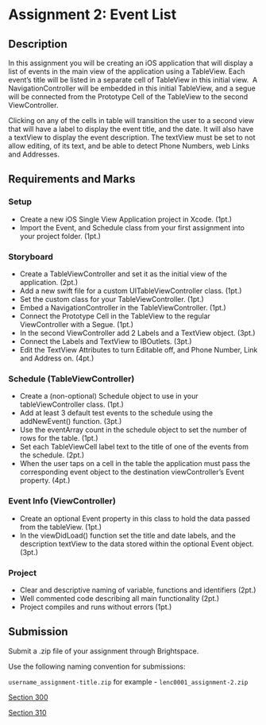 # Assignment 2: Event List

## Description

In this assignment you will be creating an iOS application that will display a list of events in the main view of the application using a TableView. Each event’s title will be listed in a separate cell of TableView in this initial view.  A NavigationController will be embedded in this initial TableView, and a segue will be connected from the Prototype Cell of the TableView to the second ViewController.

Clicking on any of the cells in table will transition the user to a second view that will have a label to display the event title, and the date. It will also have a textView to display the event description. The textView must be set to not allow editing, of its text, and be able to detect Phone Numbers, web Links and Addresses.

## Requirements and Marks

### Setup

* Create a new iOS Single View Application project in Xcode. (1pt.)
* Import the Event, and Schedule class from your first assignment into your project folder. (1pt.)

### Storyboard

* Create a TableViewController and set it as the initial view of the application. (2pt.)
* Add a new swift file for a custom UITableViewController class. (1pt.)
* Set the custom class for your TableViewController. (1pt.)
* Embed a NavigationController in the TableViewController. (1pt.)
* Connect the Prototype Cell in the TableView to the regular ViewController with a Segue. (1pt.)
* In the second ViewController add 2 Labels and a TextView object. (3pt.)
* Connect the Labels and TextView to IBOutlets. (3pt.)
* Edit the TextView Attributes to turn Editable off, and Phone Number, Link and Address on. (4pt.)

### Schedule (TableViewController)

* Create a (non-optional) Schedule object to use in your tableViewController class. (1pt.)
* Add at least 3 default test events to the schedule using the addNewEvent() function. (3pt.)
* Use the eventArray count in the schedule object to set the number of rows for the table. (1pt.)
* Set each TableViewCell label text to the title of one of the events from the schedule. (2pt.)
* When the user taps on a cell in the table the application must pass the corresponding event object to the destination viewController’s Event property. (4pt.)

### Event Info (ViewController)

* Create an optional Event property in this class to hold the data passed from the tableView. (1pt.)
* In the viewDidLoad() function set the title and date labels, and the description textView to the data stored within the optional Event object. (3pt.)

### Project

* Clear and descriptive naming of variable, functions and identifiers (2pt.)
* Well commented code describing all main functionality (2pt.)
* Project compiles and runs without errors (1pt.)

## Submission

Submit a .zip file of your assignment through Brightspace.

Use the following naming convention for submissions:

`username_assignment-title.zip` for example - `lenc0001_assignment-2.zip`

[Section 300](https://brightspace.algonquincollege.com/d2l/lms/dropbox/user/folders_list.d2l?ou=196083&isprv=0)

[Section 310](https://brightspace.algonquincollege.com/d2l/lms/dropbox/user/folders_list.d2l?ou=196084&isprv=0)
